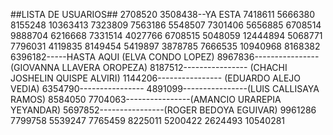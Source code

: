 ##LISTA DE USUARIOS##
2708520
3508438--YA ESTA
7418611
5666380
8155248
10363413
7323809
7563186
5548507
7301406
5656885
6708514
9888704
6216668
7331514
4027766
6708515
5048059
12444894
5068771
7796031
4119835
8149454
5419897
3878785
7666535
10940968
8168382
6396182-----HASTA AQUI  (ELVA CONDO LOPEZ)
8967836---------------- (GIOVANNA LLAVERA OROPEZA)
8187512---------------- (CHACHI JOSHELIN QUISPE ALVIRI)
1144206---------------- (EDUARDO ALEJO VEDIA)
6354790----------------
4891099----------------(LUIS CALLISAYA RAMOS)
8584050
7704063----------------(AMANCIO URAREPIA YEYANDAR)
5697852----------------(ROGER BEDOYA EGUIVAR)
9961286
7799758
5539247
7765459
8225011
5200422
2624493
10540281
